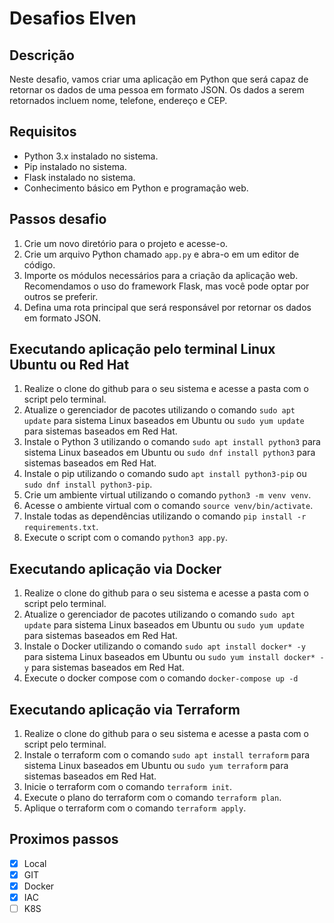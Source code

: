 # Desafios Elven

## Descrição
Neste desafio, vamos criar uma aplicação em Python que será capaz de retornar os dados de uma pessoa em formato JSON. Os dados a serem retornados incluem nome, telefone, endereço e CEP.

## Requisitos

- Python 3.x instalado no sistema.
- Pip instalado no sistema.
- Flask instalado no sistema.
- Conhecimento básico em Python e programação web.

## Passos desafio

1. Crie um novo diretório para o projeto e acesse-o.
2. Crie um arquivo Python chamado `app.py` e abra-o em um editor de código.
3. Importe os módulos necessários para a criação da aplicação web. Recomendamos o uso do framework Flask, mas você pode optar por outros se preferir.
4. Defina uma rota principal que será responsável por retornar os dados em formato JSON.

## Executando aplicação pelo terminal Linux Ubuntu ou Red Hat

1. Realize o clone do github para o seu sistema e acesse a pasta com o script pelo terminal.
2. Atualize o gerenciador de pacotes utilizando o comando `sudo apt update` para sistema Linux baseados em Ubuntu ou `sudo yum update` para sistemas baseados em Red Hat.
3. Instale o Python 3 utilizando o comando `sudo apt install python3` para sistema Linux baseados em Ubuntu ou `sudo dnf install python3` para sistemas baseados em Red Hat.
4. Instale o pip utilizando o comando sudo `apt install python3-pip` ou `sudo dnf install python3-pip`.
5. Crie um ambiente virtual utilizando o comando `python3 -m venv venv`.
6. Acesse o ambiente virtual com o comando `source venv/bin/activate`.
7. Instale todas as dependências utilizando o comando `pip install -r requirements.txt`.
8. Execute o script com o comando `python3 app.py`.

## Executando aplicação via Docker

1. Realize o clone do github para o seu sistema e acesse a pasta com o script pelo terminal.
2. Atualize o gerenciador de pacotes utilizando o comando `sudo apt update` para sistema Linux baseados em Ubuntu ou `sudo yum update` para sistemas baseados em Red Hat.
3. Instale o Docker utilizando o comando `sudo apt install docker* -y` para sistema Linux baseados em Ubuntu ou `sudo yum install docker* -y` para sistemas baseados em Red Hat.
4. Execute o docker compose com o comando `docker-compose up -d`

## Executando aplicação via Terraform

1. Realize o clone do github para o seu sistema e acesse a pasta com o script pelo terminal.
2. Instale o terraform com o comando `sudo apt install terraform` para sistema Linux baseados em Ubuntu ou `sudo yum terraform` para sistemas baseados em Red Hat.
3. Inicie o terraform com o comando `terraform init`.
4. Execute o plano do terraform com o comando `terraform plan`.
5. Aplique o terraform com o comando `terraform apply`.

## Proximos passos 
- [x] Local 
- [x] GIT 
- [x] Docker
- [x] IAC
- [ ] K8S